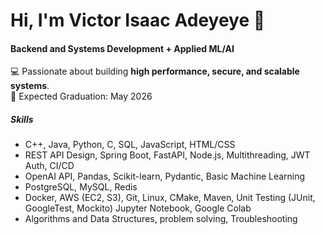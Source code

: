 # Hi, I'm Victor Isaac Adeyeye 👋

#### Backend and Systems Development + Applied ML/AI
💻 Passionate about building **high performance, secure, and scalable systems**. <br>
📅 Expected Graduation: May 2026 

##### Skills
- C++, Java, Python, C, SQL, JavaScript, HTML/CSS <br>
- REST API Design, Spring Boot, FastAPI, Node.js, Multithreading, JWT Auth, CI/CD<br>
- OpenAI API, Pandas, Scikit-learn, Pydantic, Basic Machine Learning
- PostgreSQL, MySQL, Redis<br>  
- Docker, AWS (EC2, S3), Git, Linux, CMake, Maven, Unit Testing (JUnit, GoogleTest, Mockito) Jupyter Notebook, Google Colab <br>
- Algorithms and Data Structures, problem solving, Troubleshooting <br> 

